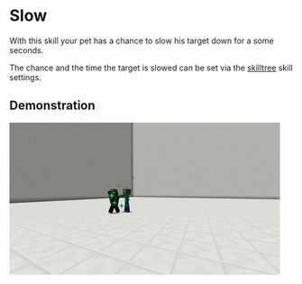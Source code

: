 # Slow

With this skill your pet has a chance to slow his target down for a some seconds.

The chance and the time the target is slowed can be set via the [skilltree](../systems/skilltrees/) skill settings.

## Demonstration

![](../.gitbook/assets/slow.gif)

